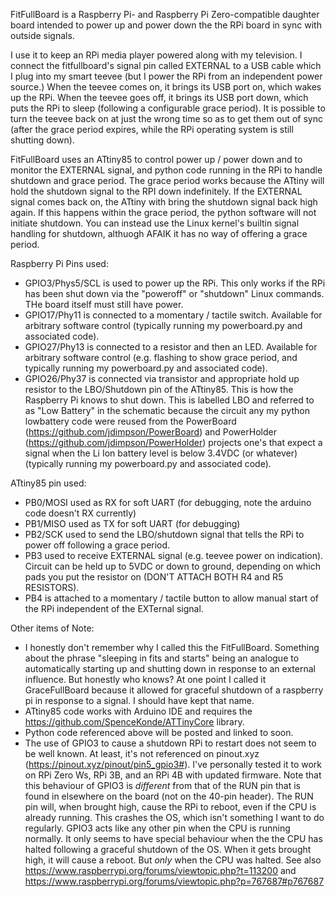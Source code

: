 FitFullBoard is a Raspberry Pi- and Raspberry Pi Zero-compatible daughter board intended to power up and power down the the RPi board in sync with outside signals. 

I use it to keep an RPi media player powered along with my television. I connect the fitfullboard's signal pin called EXTERNAL to a USB cable which I plug into my smart teevee (but I power the RPi from an independent power source.) When the teevee comes on, it brings its USB port on, which wakes up the RPi. When the teevee goes off, it brings its USB port down, which puts the RPi to sleep (following a configurable grace period).  It is possible to turn the teevee back on at just the wrong time so as to get them out of sync (after the grace period expires, while the RPi operating system is still shutting down). 

FitFullBoard uses an ATtiny85 to control power up / power down and to monitor the EXTERNAL signal, and python code running in the RPi to handle shutdown and grace period. The grace period works because the ATtiny will hold the shutdown signal to the RPI down indefinitely. If the EXTERNAL signal comes back on, the ATtiny with bring the shutdown signal back high again. If this happens within the grace period, the python software will not initiate shutdown. You can instead use the Linux kernel's builtin signal handling for shutdown, althuogh AFAIK it has no way of offering a grace period.

Raspberry Pi Pins used:
- GPIO3/Phys5/SCL is used to power up the RPi. This only works if the RPi has been shut down via the "poweroff" or "shutdown" Linux commands. THe board itself must still have power.
- GPIO17/Phy11 is connected to a momentary / tactile switch. Available for arbitrary software control (typically running my powerboard.py and associated code).
- GPIO27/Phy13 is connected to a resistor and then an LED. Available for arbitrary software control (e.g. flashing to show grace period, and typically running my powerboard.py and associated code).
- GPIO26/Phy37 is connected via transistor and appropriate hold up resistor to the LBO/Shutdown pin of the ATtiny85. This is how the Raspberry Pi knows to shut down. This is labelled LBO and referred to as "Low Battery" in the schematic because the circuit any my python lowbattery code were reused from the PowerBoard (https://github.com/jdimpson/PowerBoard) and PowerHolder (https://github.com/jdimpson/PowerHolder) projects one's that expect a signal when the Li Ion battery level is below 3.4VDC (or whatever) (typically running my powerboard.py and associated code).

ATtiny85 pin used:
- PB0/MOSI used as RX for soft UART (for debugging, note the arduino code doesn't RX currently)
- PB1/MISO used as TX for soft UART (for debugging)
- PB2/SCK used to send the LBO/shutdown signal that tells the RPi to power off following a grace period.
- PB3 used to receive EXTERNAL signal (e.g. teevee power on indication). Circuit can be held up to 5VDC or down to ground, depending on which pads you put the resistor on (DON'T ATTACH BOTH R4 and R5 RESISTORS).
- PB4 is attached to a momentary / tactile button to allow manual start of the RPi independent of the EXTernal signal.

Other items of Note:
- I honestly don't remember why I called this the FitFullBoard. Something about the phrase "sleeping in fits and starts" being an analogue to automatically starting up and shutting down in response to an external influence. But honestly who knows? At one point I called it GraceFullBoard because it allowed for graceful shutdown of a raspberry pi in response to a signal. I should have kept that name.
- ATtiny85 code works with Arduino IDE and requires the https://github.com/SpenceKonde/ATTinyCore library.
- Python code referenced above will be posted and linked to soon.
- The use of GPIO3 to cause a shutdown RPi to restart does not seem to be well known. At least, it's not referenced on pinout.xyz (https://pinout.xyz/pinout/pin5_gpio3#). I've personally tested it to work on RPi Zero Ws, RPi 3B, and an RPi 4B with updated firmware. Note that this behaviour of GPIO3 is *different* from that of the RUN pin that is found in elsewhere on the board (not on the 40-pin header). The RUN pin will, when brought high, cause the RPi to reboot, even if the CPU is already running. This crashes the OS, which isn't something I want to do regularly. GPIO3 acts like any other pin when the CPU is running normally. It only seems to have special behaviour when the the CPU has halted following a graceful shutdown of the OS. When it gets brought high, it will cause a reboot. But *only* when the CPU was halted. See also https://www.raspberrypi.org/forums/viewtopic.php?t=113200 and https://www.raspberrypi.org/forums/viewtopic.php?p=767687#p767687
